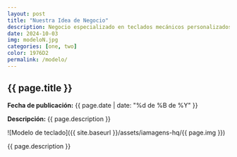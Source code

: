 ```yaml
---
layout: post
title: "Nuestra Idea de Negocio"
description: Negocio especializado en teclados mecánicos personalizados, permitiendo a los usuarios configurar cada aspecto del teclado (switches, keycaps, materiales y diseño). También nos enfocamos en un nicho de puristas que buscan exclusividad y alta calidad.
date: 2024-10-03
img: modeloN.jpg
categories: [one, two]
color: 1976D2
permalink: /modelo/
---
```


## {{ page.title }}
**Fecha de publicación:** {{ page.date | date: "%d de %B de %Y" }}

**Descripción:** {{ page.description }}

![Modelo de teclado]({{ site.baseurl }}/assets/iamagens-hq/{{ page.img }})

{{ page.description }}


